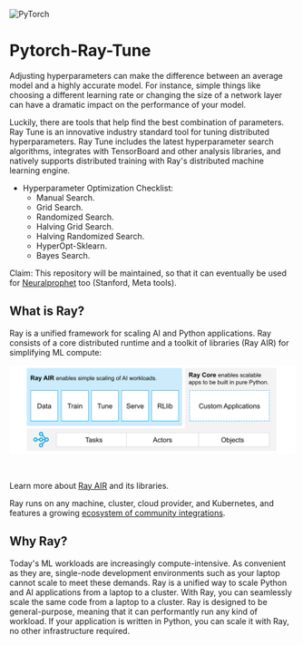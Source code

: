 ![PyTorch](https://img.shields.io/badge/PyTorch-%23EE4C2C.svg?style=for-the-badge&logo=PyTorch&logoColor=white)
# Pytorch-Ray-Tune

Adjusting hyperparameters can make the difference between an average model and a highly accurate model. For instance, simple things like choosing a different learning rate or changing the size of a network layer can have a dramatic impact on the performance of your model.

Luckily, there are tools that help find the best combination of parameters. Ray Tune is an innovative industry standard tool for tuning distributed hyperparameters. Ray Tune includes the latest hyperparameter search algorithms, integrates with TensorBoard and other analysis libraries, and natively supports distributed training with Ray's distributed machine learning engine.

- Hyperparameter Optimization Checklist:
  - Manual Search.
  - Grid Search.
  - Randomized Search.
  - Halving Grid Search.
  - Halving Randomized Search.
  - HyperOpt-Sklearn.
  - Bayes Search.

Claim: This repository will be maintained, so that it can eventually be used for [Neuralprophet](https://neuralprophet.com/) too (Stanford, Meta tools). 
## What is Ray?

Ray is a unified framework for scaling AI and Python applications. Ray consists of a core distributed runtime and a toolkit of libraries (Ray AIR) for simplifying ML compute:

<img src="https://github.com/ray-project/ray/raw/master/doc/source/images/what-is-ray-padded.svg" alt="what-is-ray">

&nbsp;

Learn more about [Ray AIR](https://docs.ray.io/en/latest/ray-air/getting-started.html) and its libraries.

Ray runs on any machine, cluster, cloud provider, and Kubernetes, and features a growing
[ecosystem of community integrations](https://docs.ray.io/en/latest/ray-air/getting-started.html).

## Why Ray?
Today's ML workloads are increasingly compute-intensive. As convenient as they are, single-node development environments such as your laptop cannot scale to meet these demands.
Ray is a unified way to scale Python and AI applications from a laptop to a cluster.
With Ray, you can seamlessly scale the same code from a laptop to a cluster. Ray is designed to be general-purpose, meaning that it can performantly run any kind of workload. If your application is written in Python, you can scale it with Ray, no other infrastructure required.

